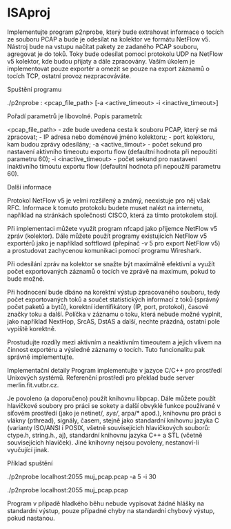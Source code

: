 # ISAproj
Implementujte program p2nprobe, který bude extrahovat informace o tocích ze souboru PCAP a bude je odesílat 
na kolektor ve formátu NetFlow v5. Nástroj bude na vstupu načítat pakety ze zadaného PCAP souboru, agregovat 
je do toků. Toky bude odesílat pomocí protokolu UDP na NetFlow v5 kolektor, kde budou přijaty a dále zpracovány. 
Vaším úkolem je implementovat pouze exportér a omezit se pouze na export záznamů o tocích TCP, ostatní provoz nezpracováváte.



Spuštění programu

./p2nprobe <host>:<port> <pcap_file_path> [-a <active_timeout> -i <inactive_timeout>]

Pořadí parametrů je libovolné. Popis parametrů:

<pcap_file_path> - zde bude uvedena cesta k souboru PCAP, který se má zpracovat;
<host> - IP adresa nebo doménové jméno kolektoru;
<port> - port kolektoru, kam budou zprávy odesílány;
-a <active_timout> - počet sekund pro nastavení aktivního timeoutu exportu flow 
(defaultní hodnota při nepoužití parametru 60);
-i <inactive_timeout> - počet sekund pro nastavení inaktivního timoutu exportu flow 
(defaultní hodnota při nepoužití parametru 60).


Další informace

Protokol NetFlow v5 je velmi rozšířený a známý, neexistuje pro něj však RFC. Informace k tomuto protokolu 
budete muset nalézt na internetu, například na stránkách společnosti CISCO, která za tímto protokolem stojí.

Při implementaci můžete využít program nfcapd jako příjemce NetFlow v5 zpráv (kolektor). Dále můžete použít 
programy existujících NetFlow v5 exportérů jako je například softflowd (přepínač -v 5 pro export NetFlow v5) a 
prostudovat zachycenou komunikaci pomocí programu Wireshark.

Při odesílání zpráv na kolektor se snažte být maximálně efektivní a využít počet exportovaných záznamů o tocích 
ve zprávě na maximum, pokud to bude možné.

Při hodnocení bude dbáno na korektní výstup zpracovaného souboru, tedy počet exportovaných toků a součet 
statistických informací z toků (správný počet paketů a bytů), korektní identifikátory (IP, port, protokol), 
časové značky toku a další. Políčka v záznamu o toku, která nebude možné vyplnit, jako  například NextHop, SrcAS, 
DstAS a další, nechte prázdná, ostatní pole vypiště korektně.

Prostudujte rozdíly mezi aktivním a neaktivním timeoutem a jejich vlivem na činnost exportéru a výsledné záznamy o 
tocích. Tuto funcionalitu pak správně implementujte.



Implementační detaily
Program implementujte v jazyce C/C++ pro prostředí Unixových systémů. Referenční prostředí pro překlad bude server 
merlin.fit.vutbr.cz.


Je povoleno (a doporučeno) použít knihovnu libpcap. Dále můžete použít hlavičkové soubory pro práci se sokety a 
další obvyklé funkce používané v síťovém prostředí (jako je netinet/*, sys/*, arpa/* apod.), knihovnu pro práci s 
vlákny (pthread), signály, časem, stejně jako standardní knihovnu jazyka C (varianty ISO/ANSI i POSIX, všetně 
souvisejících hlavičkových souborů: ctype.h, string.h., aj), standardní knihovnu jazyka C++ a STL (včetně 
souvisejících hlaviček). Jiné knihovny nejsou povoleny, nestanoví-li vyučující jinak.



Příklad spuštění

./p2nprobe  localhost:2055 muj_pcap.pcap -a 5 -i 30

./p2nprobe localhost:2055 muj_pcap.pcap

Program v případě hladkého běhu nebude vypisovat žádné hlášky na standardní výstup, pouze případné chyby na 
standardní chybový výstup, pokud nastanou.